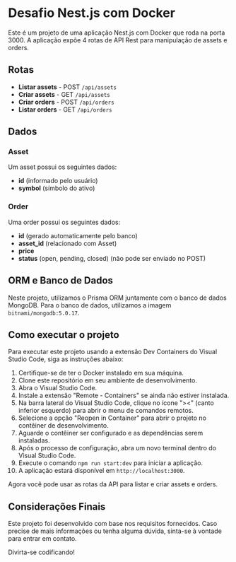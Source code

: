 # Desafio Nest.js com Docker

Este é um projeto de uma aplicação Nest.js com Docker que roda na porta 3000. A aplicação expõe 4 rotas de API Rest para manipulação de assets e orders.

## Rotas

- **Listar assets** - POST `/api/assets`
- **Criar assets** - GET `/api/assets`
- **Criar orders** - POST `/api/orders`
- **Listar orders** - GET `/api/orders`

## Dados

### Asset

Um asset possui os seguintes dados:

- **id** (informado pelo usuário)
- **symbol** (símbolo do ativo)

### Order

Uma order possui os seguintes dados:

- **id** (gerado automaticamente pelo banco)
- **asset_id** (relacionado com Asset)
- **price**
- **status** (open, pending, closed) (não pode ser enviado no POST)

## ORM e Banco de Dados

Neste projeto, utilizamos o Prisma ORM juntamente com o banco de dados MongoDB. Para o banco de dados, utilizamos a imagem `bitnami/mongodb:5.0.17`.

## Como executar o projeto

Para executar este projeto usando a extensão Dev Containers do Visual Studio Code, siga as instruções abaixo:

1. Certifique-se de ter o Docker instalado em sua máquina.
2. Clone este repositório em seu ambiente de desenvolvimento.
3. Abra o Visual Studio Code.
4. Instale a extensão "Remote - Containers" se ainda não estiver instalada.
5. Na barra lateral do Visual Studio Code, clique no ícone "><" (canto inferior esquerdo) para abrir o menu de comandos remotos.
6. Selecione a opção "Reopen in Container" para abrir o projeto no contêiner de desenvolvimento.
7. Aguarde o contêiner ser configurado e as dependências serem instaladas.
8. Após o processo de configuração, abra um novo terminal dentro do Visual Studio Code.
9. Execute o comando `npm run start:dev` para iniciar a aplicação.
10. A aplicação estará disponível em `http://localhost:3000`.

Agora você pode usar as rotas da API para listar e criar assets e orders.

## Considerações Finais

Este projeto foi desenvolvido com base nos requisitos fornecidos. Caso precise de mais informações ou tenha alguma dúvida, sinta-se à vontade para entrar em contato.

Divirta-se codificando!
